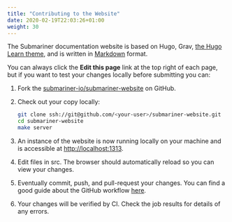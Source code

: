 ```yaml
---
title: "Contributing to the Website"
date: 2020-02-19T22:03:26+01:00
weight: 30
---
```


The Submariner documentation website is based on Hugo, Grav,
[the Hugo Learn theme](https://themes.gohugo.io/themes/hugo-theme-learn/), and is written in
[Markdown](https://www.markdownguide.org/getting-started/) format.

You can always click the **Edit this page** link at the top right of each page, but if you want to test your changes locally before
submitting you can:

1. Fork the [submariner-io/submariner-website](https://github.com/submariner-io/submariner-website/fork) on GitHub.
2. Check out your copy locally:

    ```bash
    git clone ssh://git@github.com/<your-user>/submariner-website.git
    cd submariner-website
    make server
    ```

3. An instance of the website is now running locally on your machine and is accessible at <http://localhost:1313>.
4. Edit files in src. The browser should automatically reload so you can view your changes.
5. Eventually commit, push, and pull-request your changes. You can find a good guide about the GitHub workflow
   [here](https://git-scm.com/book/en/v2/GitHub-Contributing-to-a-Project).
6. Your changes will be verified by CI. Check the job results for details of any errors.
